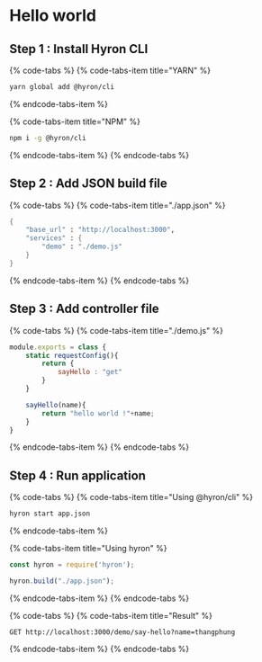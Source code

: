 # Hello world

## Step 1 : Install Hyron CLI

{% code-tabs %}
{% code-tabs-item title="YARN" %}
```bash
yarn global add @hyron/cli
```
{% endcode-tabs-item %}

{% code-tabs-item title="NPM" %}
```bash
npm i -g @hyron/cli
```
{% endcode-tabs-item %}
{% endcode-tabs %}

## Step 2 : Add JSON build file

{% code-tabs %}
{% code-tabs-item title="./app.json" %}
```scheme
{
    "base_url" : "http://localhost:3000",
    "services" : {
        "demo" : "./demo.js"
    }
}
```
{% endcode-tabs-item %}
{% endcode-tabs %}

## Step 3 : Add controller file

{% code-tabs %}
{% code-tabs-item title="./demo.js" %}
```javascript
module.exports = class {
    static requestConfig(){
        return {
            sayHello : "get"
        }
    }

    sayHello(name){
        return "hello world !"+name;
    }
}
```
{% endcode-tabs-item %}
{% endcode-tabs %}

## Step 4 : Run application

{% code-tabs %}
{% code-tabs-item title="Using @hyron/cli" %}
```bash
hyron start app.json
```
{% endcode-tabs-item %}

{% code-tabs-item title="Using hyron" %}
```javascript
const hyron = require('hyron');

hyron.build("./app.json");
```
{% endcode-tabs-item %}
{% endcode-tabs %}

{% code-tabs %}
{% code-tabs-item title="Result" %}
```http
GET http://localhost:3000/demo/say-hello?name=thangphung
```
{% endcode-tabs-item %}
{% endcode-tabs %}

